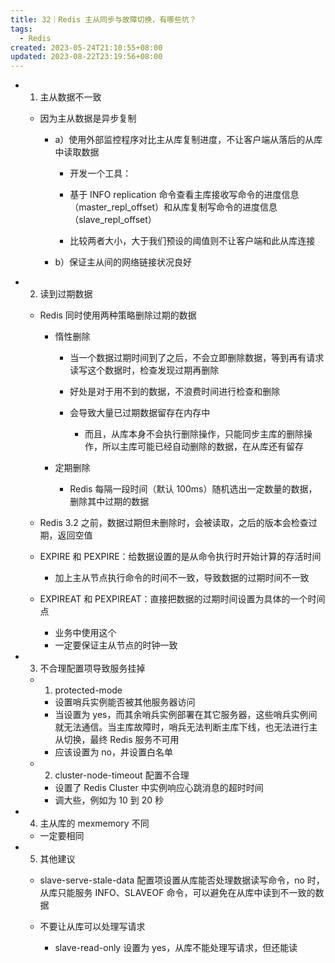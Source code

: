 ```yaml
---
title: 32｜Redis 主从同步与故障切换，有哪些坑？
tags:
  - Redis
created: 2023-05-24T21:10:55+08:00
updated: 2023-08-22T23:19:56+08:00
---
```


- 1. 主从数据不一致

  - 因为主从数据是异步复制

    - a）使用外部监控程序对比主从库复制进度，不让客户端从落后的从库中读取数据

      - 开发一个工具：

      - 基于 INFO replication 命令查看主库接收写命令的进度信息（master_repl_offset）和从库复制写命令的进度信息（slave_repl_offset）
      - 比较两者大小，大于我们预设的阈值则不让客户端和此从库连接

    - b）保证主从间的网络链接状况良好

- 2. 读到过期数据

  - Redis 同时使用两种策略删除过期的数据

    - 惰性删除

      - 当一个数据过期时间到了之后，不会立即删除数据，等到再有请求读写这个数据时，检查发现过期再删除
      - 好处是对于用不到的数据，不浪费时间进行检查和删除
      - 会导致大量已过期数据留存在内存中

        - 而且，从库本身不会执行删除操作，只能同步主库的删除操作，所以主库可能已经自动删除的数据，在从库还有留存

    - 定期删除

      - Redis 每隔一段时间（默认 100ms）随机选出一定数量的数据，删除其中过期的数据

  - Redis 3.2 之前，数据过期但未删除时，会被读取，之后的版本会检查过期，返回空值
  - EXPIRE 和 PEXPIRE：给数据设置的是从命令执行时开始计算的存活时间

    - 加上主从节点执行命令的时间不一致，导致数据的过期时间不一致

  - EXPIREAT 和 PEXPIREAT：直接把数据的过期时间设置为具体的一个时间点

    - 业务中使用这个
    - 一定要保证主从节点的时钟一致

- 3. 不合理配置项导致服务挂掉

  - 1. protected-mode

    - 设置哨兵实例能否被其他服务器访问
    - 当设置为 yes，而其余哨兵实例部署在其它服务器，这些哨兵实例间就无法通信。当主库故障时，哨兵无法判断主库下线，也无法进行主从切换，最终 Redis 服务不可用
    - 应该设置为 no，并设置白名单

  - 2. cluster-node-timeout 配置不合理

    - 设置了 Redis Cluster 中实例响应心跳消息的超时时间
    - 调大些，例如为 10 到 20 秒

- 4. 主从库的 mexmemory 不同

  - 一定要相同

- 5. 其他建议

  - slave-serve-stale-data 配置项设置从库能否处理数据读写命令，no 时，从库只能服务 INFO、SLAVEOF 命令，可以避免在从库中读到不一致的数据
  - 不要让从库可以处理写请求

    - slave-read-only 设置为 yes，从库不能处理写请求，但还能读
